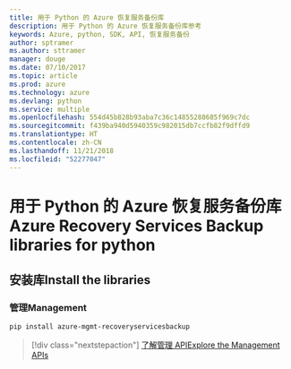 ```yaml
---
title: 用于 Python 的 Azure 恢复服务备份库
description: 用于 Python 的 Azure 恢复服务备份库参考
keywords: Azure, python, SDK, API, 恢复服务备份
author: sptramer
ms.author: sttramer
manager: douge
ms.date: 07/10/2017
ms.topic: article
ms.prod: azure
ms.technology: azure
ms.devlang: python
ms.service: multiple
ms.openlocfilehash: 554d45b828b93aba7c36c14855288685f969c7dc
ms.sourcegitcommit: f439ba940d5940359c982015db7ccfb82f9dffd9
ms.translationtype: HT
ms.contentlocale: zh-CN
ms.lasthandoff: 11/21/2018
ms.locfileid: "52277047"
---
```

# <a name="azure-recovery-services-backup-libraries-for-python"></a><span data-ttu-id="14a19-104">用于 Python 的 Azure 恢复服务备份库</span><span class="sxs-lookup"><span data-stu-id="14a19-104">Azure Recovery Services Backup libraries for python</span></span>

## <a name="install-the-libraries"></a><span data-ttu-id="14a19-105">安装库</span><span class="sxs-lookup"><span data-stu-id="14a19-105">Install the libraries</span></span>


### <a name="management"></a><span data-ttu-id="14a19-106">管理</span><span class="sxs-lookup"><span data-stu-id="14a19-106">Management</span></span>

```bash
pip install azure-mgmt-recoveryservicesbackup
```
> [!div class="nextstepaction"]
> [<span data-ttu-id="14a19-107">了解管理 API</span><span class="sxs-lookup"><span data-stu-id="14a19-107">Explore the Management APIs</span></span>](/python/api/overview/azure/recoveryservicesbackup/management)